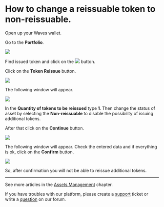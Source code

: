 # How to change a reissuable token to non-reissuable.

Open up your Waves wallet.

Go to the **Portfolio**.

![](/_assets/token_reissue_01.png)

Find issued token and click on the ![](/_assets/token_reissue_02.png) button.

Click on the **Token Reissue** button.

![](/_assets/token_reissue_03.png)

The following window will appear.

![](/_assets/token_reissue_04.png)

In the **Quantity of tokens to be reissued** type **1**. Then change the status of asset by selecting the **Non-reissuable** to disable the possibility of issuing additional tokens.

After that click on the **Continue** button.

![](/_assets/token_nonreissue_05.png)

The following window will appear.
Check the entered data and if everything is ok, click on the **Confirm** button.

![](/_assets/token_nonreissue_06.png)

So, after confirmation you will not be able to reissue additional tokens.

___

See more articles in the [Assets Management](/waves-client/assets-management.md) chapter.

If you have troubles with our platform, please create a [support](https://support.wavesplatform.com/) ticket or write a [question](https://forum.wavesplatform.com/) on our forum.
